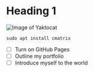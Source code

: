 # Heading 1


![Image of Yaktocat](https://octodex.github.com/images/justicetocat.jpg)


```
sudo apt install cmatrix
```


- [ ] Turn on GitHub Pages
- [ ] Outline my portfolio
- [ ] Introduce myself to the world
